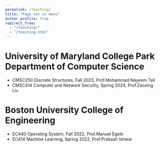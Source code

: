 ```yaml
---
permalink: /Teaching/
title: "Page not in menu"
author_profile: true
redirect_from: 
  - "/teaching/"
  - "/teaching.html"
---
```





University of Maryland College Park Department of Computer Science
======
* CMSC250 Discrete Structures, Fall 2023, Prof.Mohammad Nayeem Teli
* CMSC414 Computer and Network Security, Spring 2024, Prof.Zaoxing Liu


Boston University College of Engineering
======
* EC440 Operating System, Fall 2022, Prof.Manuel Egele
* EC414 Machine Learning, Spring 2022, Prof.Prakash Ishwar
 
